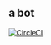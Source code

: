 a bot
---

[![CircleCI](https://circleci.com/gh/ara-ta3/jpi/tree/master.svg?style=svg)](https://circleci.com/gh/ara-ta3/jpi/tree/master)
